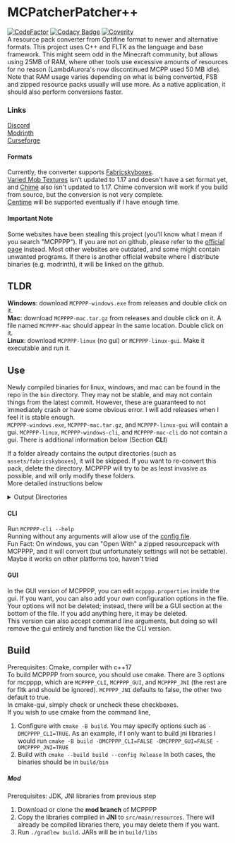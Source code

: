 # MCPatcherPatcher++
[![CodeFactor](https://www.codefactor.io/repository/github/supsm/mcpppp/badge)](https://www.codefactor.io/repository/github/supsm/mcpppp) [![Codacy Badge](https://app.codacy.com/project/badge/Grade/78de1baf045f4931ab13ccd7664c8d74)](https://www.codacy.com/gh/supsm/MCPPPP/dashboard?utm_source=github.com&amp;utm_medium=referral&amp;utm_content=supsm/MCPPPP&amp;utm_campaign=Badge_Grade) [![Coverity](https://img.shields.io/coverity/scan/mcpppp.svg)](https://scan.coverity.com/projects/mcpppp)  
A resource pack converter from Optifine format to newer and alternative formats. This project uses C++ and FLTK as the language and base framework. This might seem odd in the Minecraft community, but allows using 25MB of RAM, where other tools use excessive amounts of resources for no reason (LambdAurora's now discontinued MCPP used 50 MB idle). Note that RAM usage varies depending on what is being converted, FSB and zipped resource packs usually will use more. As a native application, it should also perform conversions faster.  

### Links  
[Discord](https://discord.gg/waXJDswsaR)  
[Modrinth](https://modrinth.com/mod/mcpppp)  
[Curseforge](https://www.curseforge.com/minecraft/mc-mods/mcpppp)  

#### Formats
Currently, the converter supports [Fabricskyboxes](https://modrinth.com/mod/fabricskyboxes).  
[Varied Mob Textures](https://www.curseforge.com/minecraft/mc-mods/varied-mob-textures) isn't updated to 1.17 and doesn't have a set format yet, and [Chime](https://www.curseforge.com/minecraft/mc-mods/chime-fabric) also isn't updated to 1.17. Chime conversion will work if you build from source, but the conversion is not very complete.  
[Centime](https://github.com/SekoiaTree/Centime) will be supported eventually if I have enough time.  

#### Important Note
Some websites have been stealing this project (you'll know what I mean if you search "MCPPPP"). If you are not on github, please refer to the [official page](https://github.com/supsm/MCPPPP) instead. Most other websites are outdated, and some might contain unwanted programs. If there is another official website where I distribute binaries (e.g. modrinth), it will be linked on the github.  

## TLDR
**Windows**: download `MCPPPP-windows.exe` from releases and double click on it.  
**Mac**: download `MCPPPP-mac.tar.gz` from releases and double click on it. A file named `MCPPPP-mac` should appear in the same location. Double click on it.  
**Linux**: download `MCPPPP-linux` (no gui) or `MCPPPP-linux-gui`. Make it executable and run it.  

## Use
Newly compiled binaries for linux, windows, and mac can be found in the repo in the `bin` directory. They may not be stable, and may not contain things from the latest commit. However, these are guaranteed to not immediately crash or have some obvious error. I will add releases when I feel it is stable enough.  
`MCPPPP-windows.exe`, `MCPPPP-mac.tar.gz`, and `MCPPPP-linux-gui` will contain a gui.
`MCPPPP-linux`, `MCPPPP-windows-cli`, and `MCPPPP-mac-cli` do not contain a gui. There is additional information below (Section **CLI**)  
  
If a folder already contains the output directories (such as `assets/fabricskyboxes`), it will be skipped. If you want to re-convert this pack, delete the directory. MCPPPP will try to be as least invasive as possible, and will only modify these folders.  
More detailed instructions below  
<details>
  <summary>Output Directories</summary>

  Fabricskyboxes: `assets/fabricskyboxes/sky`  
  Varied Mob Textures: `assets/minecraft/varied/textures/entity`  
  Chime: `assets/mcpppp`, `assets/minecraft/overrides`
</details>


#### CLI
Run `MCPPPP-cli --help`  
Running without any arguments will allow use of the [config file](CONFIG.md).  
Fun Fact: On windows, you can "Open With" a zipped resourcepack with MCPPPP, and it will convert (but unfortunately settings will not be settable). Maybe it works on other platforms too, haven't tried  

#### GUI
In the GUI version of MCPPPP, you can edit `mcpppp.properties` inside the gui. If you want, you can also add your own configuration options in the file. Your options will not be deleted; instead, there will be a GUI section at the bottom of the file. If you add anything here, it may be deleted.  
This version can also accept command line arguments, but doing so will remove the gui entirely and function like the CLI version.  

## Build
Prerequisites: Cmake, compiler with c++17  
To build MCPPPP from source, you should use cmake. There are 3 options for mcpppp, which are `MCPPPP_CLI`, `MCPPPP_GUI`, and `MCPPPP_JNI` (the rest are for fltk and should be ignored). `MCPPPP_JNI` defaults to false, the other two default to true.  
In cmake-gui, simply check or uncheck these checkboxes.  
If you wish to use cmake from the command line, 
1. Configure with `cmake -B build`. You may specify options such as `-DMCPPPP_CLI=TRUE`. As an example, if I only want to build jni libraries I would run `cmake -B build -DMCPPPP_CLI=FALSE -DMCPPPP_GUI=FALSE -DMCPPPP_JNI=TRUE`
2. Build with `cmake --build build --config Release`
In both cases, the binaries should be in `build/bin`

##### Mod
Prerequisites: JDK, JNI libraries from previous step
1. Download or clone the **mod branch** of MCPPPP  
2. Copy the libraries compiled in **JNI** to `src/main/resources`. There will already be compiled libraries there, you may delete them if you want.  
3. Run `./gradlew build`. JARs will be in `build/libs`  
